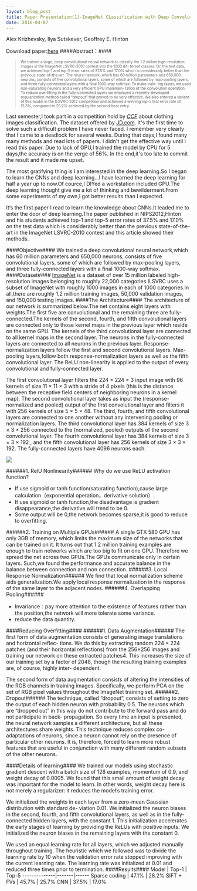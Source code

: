 ```yaml
---
layout: blog_post
title: Paper Presentation(1)-ImageNet CLassification with Deep Convolutional Neural Networks
date: 2016-04-07
---
```


Alex Krizhevsky, Ilya Sutskever, Geoffrey E. Hinton


Download paper:[here](http://papers.nips.cc/paper/4824-imagenet-classification-with-deep-convolutional-neural-networks)
####Abstract：####

><font size=1>We trained a large, deep convolutional neural network to classify the 1.2 million high-resolution images in the ImageNet LSVRC-2010 contest into the 1000 dif- ferent classes. On the test data, we achieved top-1 and top-5 error rates of 37.5% and 17.0% which is considerably better than the previous state-of-the-art. The neural network, which has 60 million parameters and 650,000 neurons, consists of five convolutional layers, some of which are followed by max-pooling layers, and three fully-connected layers with a final 1000-way softmax. To make train- ing faster, we used non-saturating neurons and a very efficient GPU implemen- tation of the convolution operation. To reduce overfitting in the fully-connected layers we employed a recently-developed regularization method called “dropout” that proved to be very effective. We also entered a variant of this model in the ILSVRC-2012 competition and achieved a winning top-5 test error rate of 15.3%, compared to 26.2% achieved by the second-best entry.</font>

Last semester,I took part in a competition hold by [*CCF*](http://www.wid.org.cn/project/2015ccf/index.php) about clothing images classification. The dataset offered by [JD.com](https://www.jd.com/). It's the first time to solve such a difficult problem I have never faced. I remember very clearly that I came to a deadlock for several weeks. During that days,I found many many methods and read lots of papers. I didn't get the effective way until I read this paper. Due to lack of GPU,I trained the model by CPU for 5 days,the accuracy is on the verge of 56%. In the end,it's too late to commit the result and it made me upset.

The most gratifying thing is I am interested in the deep learning.So I began to learn the CNNs and deep learning...I have learned the deep learning for half a year up to now.Of cource,I DIYed a workstation included GPU.The deep learning thought give me a lot of thinking and bewilderment.From some experiments of my own,I got better results than I expected.

It‘s the first paper I read to learn the knowledge about CNNs.It leaded me to enter the door of deep learning.The paper published in NIPS2012,Hinton and his students achieved top-1 and top-5 error rates of 37.5% and 17.0% on the test data which is considerably better than the previous state-of-the-art in the ImageNet LSVRC-2010 contest and this article showed their methods.

####Objective####
We trained a deep convolutional neural network,which has 60 million parameters and 650,000 neurons, consists of five convolutional layers, some of which are followed by max-pooling layers, and three fully-connected layers with a final 1000-way softmax.
####Dataset####
[ImageNet](http://www.image-net.org/) is a dataset of over 15 million labeled high-resolution images belonging to roughly 22,000 categories.ILSVRC uses a subset of ImageNet with roughly 1000 images in each of 1000 categories.In all,there are roughly 1.2 million training images, 50,000 validation images, and 150,000 testing images.
####The Architecture####
The architecture of our network is summarized below.The net contains eight layers with weights.The first five are convolutional and the remaining three are fully-connected.The kernels of the second, fourth, and fifth convolutional layers are connected only to those kernel maps in the previous layer which reside on the same GPU. The kernels of the third convolutional layer are connected to all kernel maps in the second layer. The neurons in the fully-connected layers are connected to all neurons in the previous layer. Response-normalization layers follow the first and second convolutional layers. Max-pooling layers,follow both response-normalization layers as well as the fifth convolutional layer. The ReLU non-linearity is applied to the output of every convolutional and fully-connected layer.

The first convolutional layer filters the 224 × 224 × 3 input image with 96 kernels of size 11 × 11 × 3 with a stride of 4 pixels (this is the distance between the receptive field centers of neighboring neurons in a kernel map). The second convolutional layer takes as input the (response-normalized and pooled) output of the first convolutional layer and filters it with 256 kernels of size 5 × 5 × 48. The third, fourth, and fifth convolutional layers are connected to one another without any intervening pooling or normalization layers. The third convolutional layer has 384 kernels of size 3 × 3 × 256 connected to the (normalized, pooled) outputs of the second convolutional layer. The fourth convolutional layer has 384 kernels of size 3 × 3 × 192 , and the fifth convolutional layer has 256 kernels of size 3 × 3 × 192. The fully-connected layers have 4096 neurons each.

<img class="post-image" src="{{ site.baseurl }}/cnn.jpeg" />

######1. RelU Nonlinearity######
Why do we use ReLU activation function?

- If use sigmoid or tanh function(saturating function),cause large calculation（exponential operation，derivative solution）.
- If use sigmoid or tanh function,the disadvantage is gradient disappearance,the derivative will trend to be 0.
- Some output will be 0,the network becomes sparse,it is good to reduce to overfitting.

######2. Training on Multiple GPUs######
A single GTX 580 GPU has only 3GB of memory, which limits the maximum size of the networks that can be trained on it. It turns out that 1.2 million training examples are enough to train networks which are too big to fit on one GPU. Therefore we spread the net across two GPUs.The GPUs communicate only in certain layers. Such,we found the performance and accurate balance in the balance between connection and non connection.
######3. Local Response Normalization######
We find that local normalization scheme aids generalization.We apply local response normalization in the response of the same layer to the adjacent nodes.
######4. Overlapping Pooling######

- Invariance：pay more attention to the existence of features rather than the position,the network will more tolerate some variance.
- reduce the data quantity.



####Reducing Overfitting####
######1. Data Augmentation######
The first form of data augmentation consists of generating image translations and horizontal reflec- tions. We do this by extracting random 224 × 224 patches (and their horizontal reflections) from the 256×256 images and training our network on these extracted patches4. This increases the size of our training set by a factor of 2048, though the resulting training examples are, of course, highly inter- dependent.

The second form of data augmentation consists of altering the intensities of the RGB channels in training images. Specifically, we perform PCA on the set of RGB pixel values throughout the ImageNet training set. 
######2. Dropout######
The technique, called “dropout”, consists of setting to zero the output of each hidden neuron with probability 0.5. The neurons which are “dropped out” in this way do not contribute to the forward pass and do not participate in back- propagation. So every time an input is presented, the neural network samples a different architecture, but all these architectures share weights. This technique reduces complex co-adaptations of neurons, since a neuron cannot rely on the presence of particular other neurons. It is, therefore, forced to learn more robust features that are useful in conjunction with many different random subsets of the other neurons.

####Details of learning####
We trained our models using stochastic gradient descent with a batch size of 128 examples, momentum of 0.9, and weight decay of 0.0005. We found that this small amount of weight decay was important for the model to learn. In other words, weight decay here is not merely a regularizer: it reduces the model’s training error.

We initialized the weights in each layer from a zero-mean Gaussian distribution with standard de- viation 0.01. We initialized the neuron biases in the second, fourth, and fifth convolutional layers, as well as in the fully-connected hidden layers, with the constant 1. This initialization accelerates the early stages of learning by providing the ReLUs with positive inputs. We initialized the neuron biases in the remaining layers with the constant 0.

We used an equal learning rate for all layers, which we adjusted manually throughout training. The heuristic which we followed was to divide the learning rate by 10 when the validation error rate stopped improving with the current learning rate. The learning rate was initialized at 0.01 and reduced three times prior to termination.
####Results####
Model         | Top-1 | Top-5
--------------|-------|------
Sparse coding | 47.1% | 28.2%
SIFT + FVs    | 45.7% | 25.7%
CNN           | 37.5% | 17.0%
 